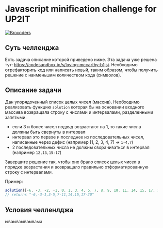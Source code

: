 # Javascript minification challenge for UP2IT

<a href="http://brocoders.com"><img src="https://media.licdn.com/dms/image/C4D0BAQEzIz_wy7_mng/company-logo_200_200/0?e=2159024400&v=beta&t=apDDtjWEU2IuVhVHGAW2voiAIB-OVRq6kiMNDGuA_gw" title="Brocoders" alt="Brocoders"></a>


## Суть челленджа

Есть задача описание которой приведено ниже. Эта задача уже решена тут: <a href="https://codesandbox.io/s/loving-mccarthy-b1jsj">https://codesandbox.io/s/loving-mccarthy-b1jsj</a>. Необходимо отрефакторить код или написать новый, таким образом, чтобы получить решение с наименьшим количеством кода (символов).

## Описание задачи

Дан упорядоченный список целых чисел (массив). Необходимо реализовать функцию `solution` которая бы на основании входного массива возвращала строку с числами и интервалами, разделенными запятыми:
  - если 3 и более чисел подряд возрастают на 1, то такие числа должны быть свернуты в интервал
  - интервал это первое и последнее из последовательных чисел, написанные через дефис (например [1, 2, 3, 4, 7] -> `1-4,7`)
  - 2 последовательных числа не должны сворачиваться в интервал (например `12,13,15-17`)

Завершите решение так, чтобы оно брало список целых чисел в порядке возрастания и возвращало правильно отформатированную строку с интервалами.

Пример:
```javascript
solution([-6, -3, -2, -1, 0, 1, 3, 4, 5, 7, 8, 9, 10, 11, 14, 15, 17, 18, 19, 20]);
// returns "-6,-3-1,3-5,7-11,14,15,17-20"
```

## Условия челленлджа
ываываываываыа
